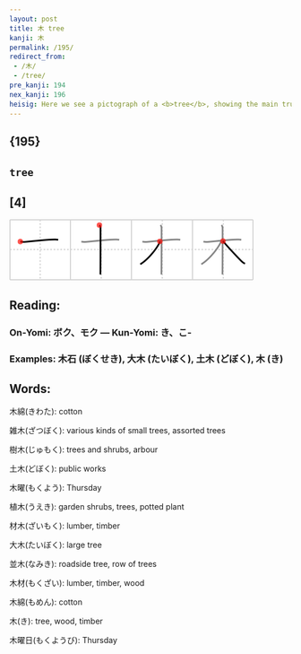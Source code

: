 ```yaml
---
layout: post
title: 木 tree
kanji: 木
permalink: /195/
redirect_from:
 - /木/
 - /tree/
pre_kanji: 194
nex_kanji: 196
heisig: Here we see a pictograph of a <b>tree</b>, showing the main trunk in the long vertical stroke and the boughs in the long horizontal stroke. The final two strokes sweep down in both directions to indicate the roots. Although it may look similar at first sight to the kanji for <i>water</i> (Frame 137), the order in which it is written is completely different and this affects its final appearance.
---
```


## {195}

## `tree`

## [4]

<div class="stroke"><img src="../images/E69CA8.png" /></div>

## Reading:

### On-Yomi: ボク、モク &mdash; Kun-Yomi: き、こ-

### Examples: 木石 (ぼくせき), 大木 (たいぼく), 土木 (どぼく), 木 (き)

## Words:

木綿(きわた): cotton

雑木(ざつぼく): various kinds of small trees, assorted trees

樹木(じゅもく): trees and shrubs, arbour

土木(どぼく): public works

木曜(もくよう): Thursday

植木(うえき): garden shrubs, trees, potted plant

材木(ざいもく): lumber, timber

大木(たいぼく): large tree

並木(なみき): roadside tree, row of trees

木材(もくざい): lumber, timber, wood

木綿(もめん): cotton

木(き): tree, wood, timber

木曜日(もくようび): Thursday

